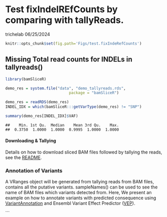 Test fixIndelREfCounts by comparing with tallyReads.
================
trichelab
06/25/2024

``` r
knitr::opts_chunk$set(fig.path='Figs/test.fixIndeRefCounts')
```

## Missing Total read counts for INDELs in tallyreads()

``` r
library(bamSliceR)

demo_res = system.file("data", "demo_tallyreads.rds", 
                            package = "bamSliceR")

demo_res = readRDS(demo_res)
INDEL_IDX = which(bamSliceR:::getVarType(demo_res) != "SNP")

summary(demo_res[INDEL_IDX]$VAF)
```

    ##    Min. 1st Qu.  Median    Mean 3rd Qu.    Max. 
    ##  0.3750  1.0000  1.0000  0.9995  1.0000  1.0000

#### Downloading & Tallying

Details on how to download sliced BAM files followed by tallying the
reads, see the
[README](https://github.com/trichelab/bamSliceR/tree/main).

### Annotation of Variants

A VRanges object will be generated from tallying reads from BAM files,
contains all the putative variants. sampleNames() can be used to see the
name of BAM files which variants detected from. Here, We present an
example on how to annotate variants with predicted consequence using
[VariantAnnotation](https://bioconductor.org/packages/release/bioc/html/VariantAnnotation.html)
and Ensembl Variant Effect Predictor
([VEP](https://useast.ensembl.org/info/docs/tools/vep/index.html)).

\`\`\`
